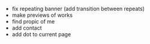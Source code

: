 - fix repeating banner (add transition between repeats)
- make previews of works
- find propic of me
- add contact
- add dot to current page